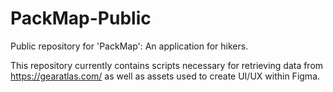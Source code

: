# PackMap-Public

Public repository for 'PackMap': An application for hikers.

This repository currently contains scripts necessary for retrieving data from https://gearatlas.com/ as well as assets used to create UI/UX within Figma.
